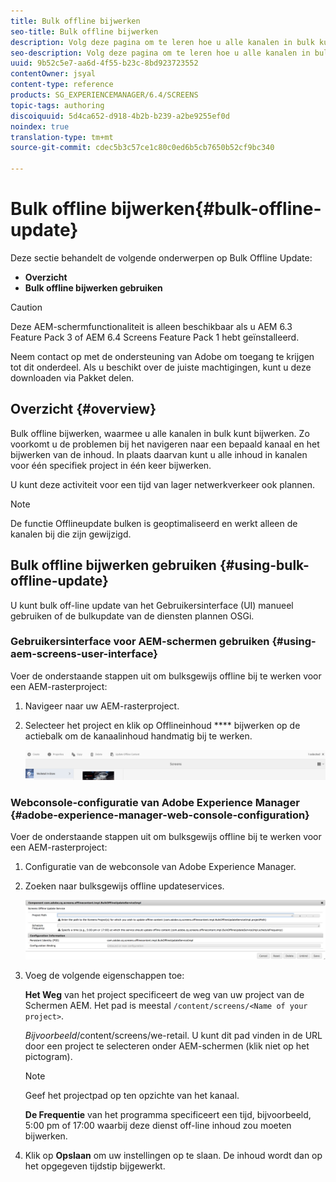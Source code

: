 ```yaml
---
title: Bulk offline bijwerken
seo-title: Bulk offline bijwerken
description: Volg deze pagina om te leren hoe u alle kanalen in bulk kunt bijwerken.
seo-description: Volg deze pagina om te leren hoe u alle kanalen in bulk kunt bijwerken.
uuid: 9b52c5e7-aa6d-4f55-b23c-8bd923723552
contentOwner: jsyal
content-type: reference
products: SG_EXPERIENCEMANAGER/6.4/SCREENS
topic-tags: authoring
discoiquuid: 5d4ca652-d918-4b2b-b239-a2be9255ef0d
noindex: true
translation-type: tm+mt
source-git-commit: cdec5b3c57ce1c80c0ed6b5cb7650b52cf9bc340

---
```



# Bulk offline bijwerken{#bulk-offline-update}

<!--Removed from metadata: admitteddomains: @adobe.com;@caesars.com-->

Deze sectie behandelt de volgende onderwerpen op Bulk Offline Update:

* **Overzicht**
* **Bulk offline bijwerken gebruiken**

>[!CAUTION]
>
>Deze AEM-schermfunctionaliteit is alleen beschikbaar als u AEM 6.3 Feature Pack 3 of AEM 6.4 Screens Feature Pack 1 hebt geïnstalleerd.
>
>Neem contact op met de ondersteuning van Adobe om toegang te krijgen tot dit onderdeel. Als u beschikt over de juiste machtigingen, kunt u deze downloaden via Pakket delen.

## Overzicht {#overview}

Bulk offline bijwerken, waarmee u alle kanalen in bulk kunt bijwerken. Zo voorkomt u de problemen bij het navigeren naar een bepaald kanaal en het bijwerken van de inhoud. In plaats daarvan kunt u alle inhoud in kanalen voor één specifiek project in één keer bijwerken.

U kunt deze activiteit voor een tijd van lager netwerkverkeer ook plannen.

>[!NOTE]
>
>De functie Offlineupdate bulken is geoptimaliseerd en werkt alleen de kanalen bij die zijn gewijzigd.

## Bulk offline bijwerken gebruiken {#using-bulk-offline-update}

U kunt bulk off-line update van het Gebruikersinterface (UI) manueel gebruiken of de bulkupdate van de diensten plannen OSGi.

### Gebruikersinterface voor AEM-schermen gebruiken {#using-aem-screens-user-interface}

Voer de onderstaande stappen uit om bulksgewijs offline bij te werken voor een AEM-rasterproject:

1. Navigeer naar uw AEM-rasterproject.
1. Selecteer het project en klik op Offlineinhoud **** bijwerken op de actiebalk om de kanaalinhoud handmatig bij te werken.

   ![screen_shot_2018-04-24at122256pm](assets/screen_shot_2018-04-24at122256pm.png)

### Webconsole-configuratie van Adobe Experience Manager {#adobe-experience-manager-web-console-configuration}

Voer de onderstaande stappen uit om bulksgewijs offline bij te werken voor een AEM-rasterproject:

1. Configuratie van de webconsole van Adobe Experience Manager.
1. Zoeken naar bulksgewijs offline updateservices.

   ![screen_shot_2018-04-24at121428pm](assets/screen_shot_2018-04-24at121428pm.png)

1. Voeg de volgende eigenschappen toe:

   **Het Weg** van het project specificeert de weg van uw project van de Schermen AEM. Het pad is meestal `/content/screens/<Name of your project>`.

   *Bijvoorbeeld*/content/screens/we-retail. U kunt dit pad vinden in de URL door een project te selecteren onder AEM-schermen (klik niet op het pictogram).

   >[!NOTE]
   >
   >Geef het projectpad op ten opzichte van het kanaal.

   **De Frequentie** van het programma specificeert een tijd, bijvoorbeeld, 5:00 pm of 17:00 waarbij deze dienst off-line inhoud zou moeten bijwerken.

1. Klik op **Opslaan** om uw instellingen op te slaan. De inhoud wordt dan op het opgegeven tijdstip bijgewerkt.

